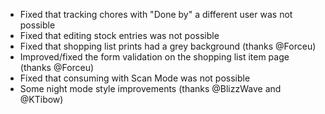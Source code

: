 - Fixed that tracking chores with "Done by" a different user was not possible
- Fixed that editing stock entries was not possible
- Fixed that shopping list prints had a grey background (thanks @Forceu)
- Improved/fixed the form validation on the shopping list item page (thanks @Forceu)
- Fixed that consuming with Scan Mode was not possible
- Some night mode style improvements (thanks @BlizzWave and @KTibow)
